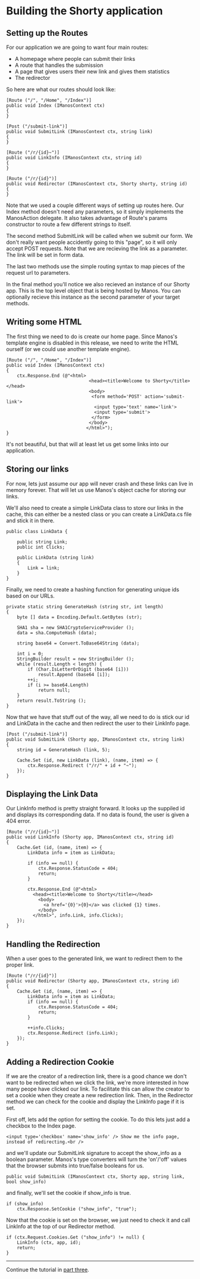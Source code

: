 Building the Shorty application
===============================


Setting up the Routes
---------------------

For our application we are going to want four main routes:

* A homepage where people can submit their links
* A route that handles the submission
* A page that gives users their new link and gives them statistics
* The redirector

So here are what our routes should look like:

    [Route ("/", "/Home", "/Index")]
    public void Index (IManosContext ctx)
    {
    }

    [Post ("/submit-link")]
    public void SubmitLink (IManosContext ctx, string link)
    {
    }

    [Route ("/r/{id}~")]
    public void LinkInfo (IManosContext ctx, string id)
    {
    }

    [Route ("/r/{id}")]
    public void Redirector (IManosContext ctx, Shorty shorty, string id)
    {
    }

Note that we used a couple different ways of setting up routes here. Our Index method doesn't
need any parameters, so it simply implements the ManosAction delegate. It also takes advantage
of Route's params constructor to route a few different strings to itself.

The second method SubmitLink will be called when we submit our form.  We don't really want people
accidently going to this "page", so it will only accept POST requests. Note that we are recieving
the link as a parameter.  The link will be set in form data.

The last two methods use the simple routing syntax to map pieces of the request url to parameters.

In the final method you'll notice we also recieved an instance of our Shorty app. This is the top
level object that is being hosted by Manos. You can optionally recieve this instance as the
second parameter of your target methods. 


Writing some HTML
-----------------

The first thing we need to do is create our home page. Since Manos's template engine is disabled
in this release, we need to write the HTML ourself (or we could use another template engine).

    [Route ("/", "/Home", "/Index")]
    public void Index (IManosContext ctx)
    {
        ctx.Response.End (@"<html>
                                   <head><title>Welcome to Shorty</title></head>
                                   <body>
                                    <form method='POST' action='submit-link'>
                                     <input type='text' name='link'>
                                     <input type='submit'>
                                    </form>
                                   </body>
                                  </html>");
    }

It's not beautiful, but that will at least let us get some links into our application.


Storing our links
-----------------

For now, lets just assume our app will never crash and these links can live in memory
forever. That will let us use Manos's object cache for storing our links.

We'll also need to create a simple LinkData class to store our links in the cache, this
can either be a nested class or you can create a LinkData.cs file and stick it in there.

    public class LinkData {

        public string Link;
        public int Clicks;

        public LinkData (string link)
        {
            Link = link;
        }
    }

Finally, we need to create a hashing function for generating unique ids based on our URLs.

    private static string GenerateHash (string str, int length)
    {
        byte [] data = Encoding.Default.GetBytes (str);

        SHA1 sha = new SHA1CryptoServiceProvider (); 
        data = sha.ComputeHash (data);

        string base64 = Convert.ToBase64String (data);

        int i = 0;
        StringBuilder result = new StringBuilder ();
        while (result.Length < length) {
            if (Char.IsLetterOrDigit (base64 [i]))
                result.Append (base64 [i]);
            ++i;
            if (i >= base64.Length)
                return null;
        }
        return result.ToString ();
    }


Now that we have that stuff out of the way, all we need to do is stick our id and LinkData in the
cache and then redirect the user to their LinkInfo page.

    [Post ("/submit-link")]
    public void SubmitLink (Shorty app, IManosContext ctx, string link)
    {
        string id = GenerateHash (link, 5);

        Cache.Set (id, new LinkData (link), (name, item) => {
            ctx.Response.Redirect ("/r/" + id + "~");
        });
    }


Displaying the Link Data
------------------------

Our LinkInfo method is pretty straight forward.  It looks up the suppiled id and displays its
corresponding data.  If no data is found, the user is given a 404 error.

    [Route ("/r/{id}~")]
    public void LinkInfo (Shorty app, IManosContext ctx, string id)
    {
        Cache.Get (id, (name, item) => {
            LinkData info = item as LinkData;

            if (info == null) {
                ctx.Response.StatusCode = 404;
                return;
            }

            ctx.Response.End (@"<html>
              <head><title>Welcome to Shorty</title></head>
                <body>
                  <a href='{0}'>{0}</a> was clicked {1} times.
                </body>
              </html>", info.Link, info.Clicks);
        });
    }


Handling the Redirection
------------------------

When a user goes to the generated link, we want to redirect them to the proper link.

    [Route ("/r/{id}")]
    public void Redirector (Shorty app, IManosContext ctx, string id)
    {
        Cache.Get (id, (name, item) => {
            LinkData info = item as LinkData;
            if (info == null) {
                ctx.Response.StatusCode = 404;
                return;
            }

            ++info.Clicks;
            ctx.Response.Redirect (info.Link);
        });
    }

Adding a Redirection Cookie
---------------------------

If we are the creator of a redirection link, there is a good chance we don't
want to be redirected when we click the link, we're more interested in how
many peope have clicked our link. To facilitate this can allow the creator
to set a cookie when they create a new redirection link. Then, in the Redirector
method we can check for the cookie and display the LinkInfo page if it is set.

First off, lets add the option for setting the cookie.  To do this lets just
add a checkbox to the Index page.

    <input type='checkbox' name='show_info' /> Show me the info page, instead of redirecting.<br />

and we'll update our SubmitLink signature to accept the show_info as a
boolean parameter.  Manos's type converters will turn the 'on'/'off' values
that the browser submits into true/false booleans for us.

    public void SubmitLink (IManosContext ctx, Shorty app, string link, bool show_info)

and finally, we'll set the cookie if show_info is true.

    if (show_info)
        ctx.Response.SetCookie ("show_info", "true");

Now that the cookie is set on the browser, we just need to check it and call
LinkInfo at the top of our Redirector method.

    if (ctx.Request.Cookies.Get ("show_info") != null) {
        LinkInfo (ctx, app, id);
        return;
    }

---

Continue the tutorial in [part three](./3).


